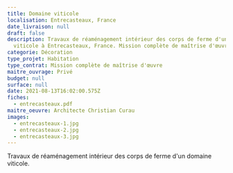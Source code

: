 ```yaml
---
title: Domaine viticole
localisation: Entrecasteaux, France
date_livraison: null
draft: false
description: Travaux de réaménagement intérieur des corps de ferme d'un domaine
  viticole à Entrecasteaux, France. Mission complète de maîtrise d'œuvre.
categorie: Décoration
type_projet: Habitation
type_contrat: Mission complète de maîtrise d'œuvre
maitre_ouvrage: Privé
budget: null
surface: null
date: 2021-08-13T16:02:00.575Z
fiches:
  - entrecasteaux.pdf
maitre_oeuvre: Architecte Christian Curau
images:
  - entrecasteaux-1.jpg
  - entrecasteaux-2.jpg
  - entrecasteaux-3.jpg
---
```

Travaux de réaménagement intérieur des corps de ferme d'un domaine viticole.
